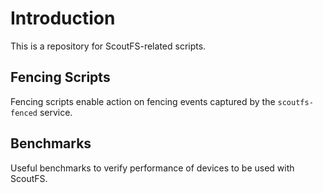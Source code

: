 # Introduction #

This is a repository for ScoutFS-related scripts.

## Fencing Scripts ##

Fencing scripts enable action on fencing events captured by the `scoutfs-fenced` service.

## Benchmarks ##

Useful benchmarks to verify performance of devices to be used with ScoutFS.
